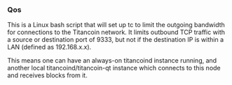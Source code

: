 ### Qos ###

This is a Linux bash script that will set up tc to limit the outgoing bandwidth for connections to the Titancoin network. It limits outbound TCP traffic with a source or destination port of 9333, but not if the destination IP is within a LAN (defined as 192.168.x.x).

This means one can have an always-on titancoind instance running, and another local titancoind/titancoin-qt instance which connects to this node and receives blocks from it.
